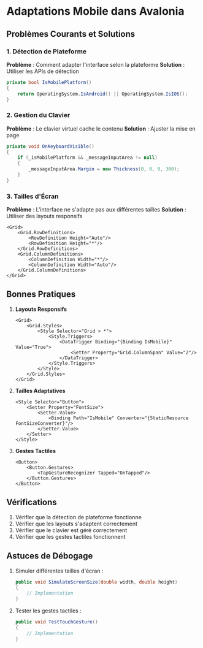 # Adaptations Mobile dans Avalonia

## Problèmes Courants et Solutions

### 1. Détection de Plateforme
**Problème** : Comment adapter l'interface selon la plateforme
**Solution** : Utiliser les APIs de détection
```csharp
private bool IsMobilePlatform()
{
    return OperatingSystem.IsAndroid() || OperatingSystem.IsIOS();
}
```

### 2. Gestion du Clavier
**Problème** : Le clavier virtuel cache le contenu
**Solution** : Ajuster la mise en page
```csharp
private void OnKeyboardVisible()
{
    if (_isMobilePlatform && _messageInputArea != null)
    {
        _messageInputArea.Margin = new Thickness(0, 0, 0, 300);
    }
}
```

### 3. Tailles d'Écran
**Problème** : L'interface ne s'adapte pas aux différentes tailles
**Solution** : Utiliser des layouts responsifs
```xaml
<Grid>
    <Grid.RowDefinitions>
        <RowDefinition Height="Auto"/>
        <RowDefinition Height="*"/>
    </Grid.RowDefinitions>
    <Grid.ColumnDefinitions>
        <ColumnDefinition Width="*"/>
        <ColumnDefinition Width="Auto"/>
    </Grid.ColumnDefinitions>
</Grid>
```

## Bonnes Pratiques

1. **Layouts Responsifs**
   ```xaml
   <Grid>
       <Grid.Styles>
           <Style Selector="Grid > *">
               <Style.Triggers>
                   <DataTrigger Binding="{Binding IsMobile}" Value="True">
                       <Setter Property="Grid.ColumnSpan" Value="2"/>
                   </DataTrigger>
               </Style.Triggers>
           </Style>
       </Grid.Styles>
   </Grid>
   ```

2. **Tailles Adaptatives**
   ```xaml
   <Style Selector="Button">
       <Setter Property="FontSize">
           <Setter.Value>
               <Binding Path="IsMobile" Converter="{StaticResource FontSizeConverter}"/>
           </Setter.Value>
       </Setter>
   </Style>
   ```

3. **Gestes Tactiles**
   ```xaml
   <Button>
       <Button.Gestures>
           <TapGestureRecognizer Tapped="OnTapped"/>
       </Button.Gestures>
   </Button>
   ```

## Vérifications

1. Vérifier que la détection de plateforme fonctionne
2. Vérifier que les layouts s'adaptent correctement
3. Vérifier que le clavier est géré correctement
4. Vérifier que les gestes tactiles fonctionnent

## Astuces de Débogage

1. Simuler différentes tailles d'écran :
   ```csharp
   public void SimulateScreenSize(double width, double height)
   {
       // Implementation
   }
   ```

2. Tester les gestes tactiles :
   ```csharp
   public void TestTouchGesture()
   {
       // Implementation
   }
   ``` 